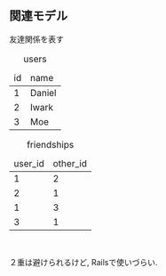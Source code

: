 ## 関連モデル

友達関係を表す

<div class="half left">
  <table class="move-right">
    <caption>users</captin>
    <thead><tr><td>id</td><td>name</td></tr></thead>
    <tbody>
      <tr><td>1<td>Daniel
      <tr><td>2<td>Iwark
      <tr><td>3<td>Moe
    </tbody>
  </table>
</div>

<div class="half right">
  <table>
    <caption>friendships</captin>
    <thead><tr><td>user_id</td><td>other_id</td></tr></thead>
    <tbody>
      <tr><td>1<td>2
      <tr><td>2<td>1
      <tr><td>1<td>3
      <tr><td>3<td>1
    </tbody>
  </table>
</div>

<br class="clear">

２重は避けられるけど, Railsで使いづらい.

